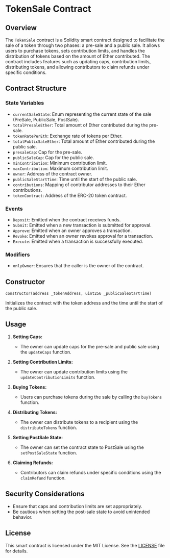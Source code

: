 # TokenSale Contract

## Overview

The `TokenSale` contract is a Solidity smart contract designed to facilitate the sale of a token through two phases: a pre-sale and a public sale. It allows users to purchase tokens, sets contribution limits, and handles the distribution of tokens based on the amount of Ether contributed. The contract includes features such as updating caps, contribution limits, distributing tokens, and allowing contributors to claim refunds under specific conditions.

## Contract Structure

### State Variables

- `currentSaleState`: Enum representing the current state of the sale (PreSale, PublicSale, PostSale).
- `totalPresaleEther`: Total amount of Ether contributed during the pre-sale.
- `tokenRatePerEth`: Exchange rate of tokens per Ether.
- `totalPublicSaleEther`: Total amount of Ether contributed during the public sale.
- `presaleCap`: Cap for the pre-sale.
- `publicSaleCap`: Cap for the public sale.
- `minContribution`: Minimum contribution limit.
- `maxContribution`: Maximum contribution limit.
- `owner`: Address of the contract owner.
- `publicSaleStartTime`: Time until the start of the public sale.
- `contributions`: Mapping of contributor addresses to their Ether contributions.
- `tokenContract`: Address of the ERC-20 token contract.

### Events

- `Deposit`: Emitted when the contract receives funds.
- `Submit`: Emitted when a new transaction is submitted for approval.
- `Approve`: Emitted when an owner approves a transaction.
- `Revoke`: Emitted when an owner revokes approval for a transaction.
- `Execute`: Emitted when a transaction is successfully executed.

### Modifiers

- `onlyOwner`: Ensures that the caller is the owner of the contract.

## Constructor

```solidity
constructor(address _tokenAddress, uint256 _publicSaleStartTime)
```

Initializes the contract with the token address and the time until the start of the public sale.

## Usage

1. **Setting Caps:**
   - The owner can update caps for the pre-sale and public sale using the `updateCaps` function.

2. **Setting Contribution Limits:**
   - The owner can update contribution limits using the `updateContributionLimits` function.

3. **Buying Tokens:**
   - Users can purchase tokens during the sale by calling the `buyTokens` function.

4. **Distributing Tokens:**
   - The owner can distribute tokens to a recipient using the `distributeTokens` function.

5. **Setting PostSale State:**
   - The owner can set the contract state to PostSale using the `setPostSaleState` function.

6. **Claiming Refunds:**
   - Contributors can claim refunds under specific conditions using the `claimRefund` function.

## Security Considerations

- Ensure that caps and contribution limits are set appropriately.
- Be cautious when setting the post-sale state to avoid unintended behavior.

## License

This smart contract is licensed under the MIT License. See the [LICENSE](LICENSE) file for details.